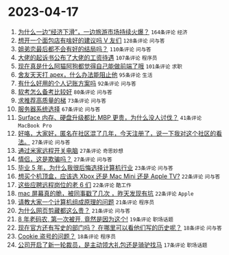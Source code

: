 # 2023-04-17

1. [为什么一边“经济下滑”，一边旅游市场持续火爆？](https://www.v2ex.com/t/933053) `164条评论` `经济`
1. [想开一个面包店有啥好的建议吗 V 友们](https://www.v2ex.com/t/933044) `128条评论` `问与答`
1. [姐弟恋最后都不会有好的结局吗？](https://www.v2ex.com/t/933056) `110条评论` `问与答`
1. [大佬的起诉书公布了大佬的工资待遇](https://www.v2ex.com/t/933037) `107条评论` `程序员`
1. [现在真是什么阿猫阿狗都觉得自己能做前端了哦](https://www.v2ex.com/t/933052) `101条评论` `求职`
1. [舍友天天打 apex，什么办法能阻止他](https://www.v2ex.com/t/933164) `95条评论` `生活`
1. [有什么好用的个人记账方案吗](https://www.v2ex.com/t/933058) `92条评论` `问与答`
1. [软考怎么备考比较好](https://www.v2ex.com/t/933087) `80条评论` `问与答`
1. [求推荐高质量的梯](https://www.v2ex.com/t/933080) `73条评论` `问与答`
1. [服务器系统选择](https://www.v2ex.com/t/933043) `67条评论` `问与答`
1. [Surface 内存、硬盘升级都比 MBP 更贵，为什么没人讨伐？](https://www.v2ex.com/t/933198) `41条评论` `MacBook Pro`
1. [好咯，大家好，匿名在社区混了几年，今天注册了，说一下我对这个社区的看法。](https://www.v2ex.com/t/933168) `27条评论` `问与答`
1. [通过米家远程开关电脑](https://www.v2ex.com/t/933127) `27条评论` `奇思妙想`
1. [情侣，这是欺骗吗？](https://www.v2ex.com/t/933105) `27条评论` `问与答`
1. [毕业 5 年，为什么我很后悔选择计算机行业](https://www.v2ex.com/t/933209) `23条评论` `问与答`
1. [想买个机顶盒，应该选 Xbox 还是 Mac Mini 还是 Apple TV?](https://www.v2ex.com/t/933233) `22条评论` `问与答`
1. [这些应聘远程岗位的老 6 们](https://www.v2ex.com/t/933193) `22条评论` `酷工作`
1. [mac 屏幕真的脆，被同事戳了几次 ，昨天发现有坑](https://www.v2ex.com/t/933151) `22条评论` `Apple`
1. [请教大家一个计算机组成原理的问题](https://www.v2ex.com/t/933184) `21条评论` `程序员`
1. [为什么网页剪藏都这么贵？](https://www.v2ex.com/t/933107) `21条评论` `问与答`
1. [8 年老码农, 第一次被开, 竟然是因为这个!](https://www.v2ex.com/t/933074) `19条评论` `职场话题`
1. [现在官方还有写史的部门吗？ 在哪里可以看他们写的历史呢？](https://www.v2ex.com/t/933221) `18条评论` `问与答`
1. [Cookie 盗号的问题？](https://www.v2ex.com/t/933054) `18条评论` `程序员`
1. [公司开启了新一轮裁员，是主动领大礼包还是骑驴找马](https://www.v2ex.com/t/933145) `17条评论` `职场话题`
